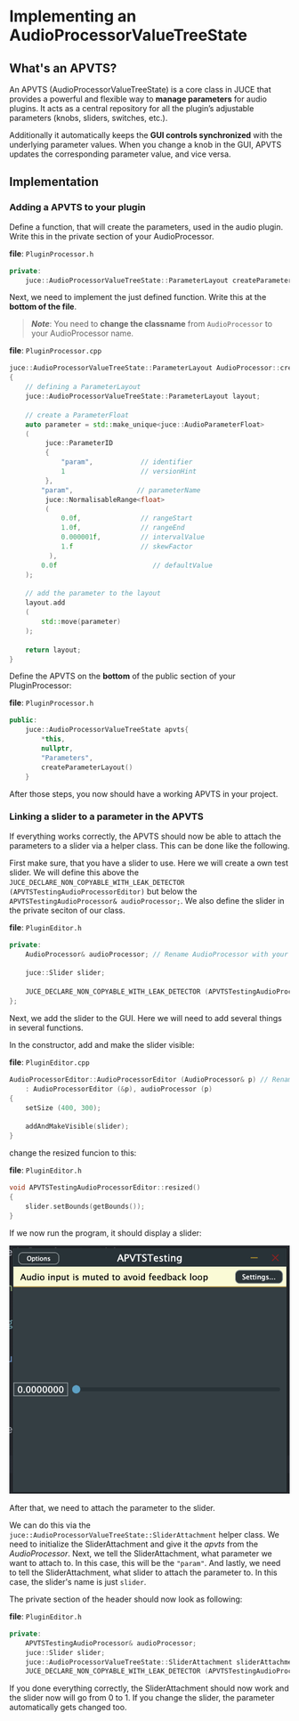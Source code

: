 # Implementing an AudioProcessorValueTreeState
## What's an APVTS?
An APVTS (AudioProcessorValueTreeState) is a core class in JUCE that provides a powerful and flexible way to **manage parameters** for audio plugins. It acts as a central repository for all the plugin’s adjustable parameters (knobs, sliders, switches, etc.).

Additionally it automatically keeps the **GUI controls synchronized** with the underlying parameter values. When you change a knob in the GUI, APVTS updates the corresponding parameter value, and vice versa.

## Implementation
### Adding a APVTS to your plugin
Define a function, that will create the parameters, used in the audio plugin. Write this in the private section of your AudioProcessor.

**file**: `PluginProcessor.h`
```cpp
private:
    juce::AudioProcessorValueTreeState::ParameterLayout createParameterLayout();
```

Next, we need to implement the just defined function. Write this at the **bottom of the file**.
>**_Note_**: You need to **change the classname** from `AudioProcessor` to your AudioProcessor name.

**file**: `PluginProcessor.cpp`
```cpp
juce::AudioProcessorValueTreeState::ParameterLayout AudioProcessor::createParameterLayout()
{
    // defining a ParameterLayout
    juce::AudioProcessorValueTreeState::ParameterLayout layout;
    
    // create a ParameterFloat
    auto parameter = std::make_unique<juce::AudioParameterFloat>
    (
         juce::ParameterID
         {
             "param",            // identifier
             1                   // versionHint
         },
        "param",                // parameterName
         juce::NormalisableRange<float>
         (
             0.0f,               // rangeStart
             1.0f,               // rangeEnd
             0.000001f,          // intervalValue
             1.f                 // skewFactor
          ),
        0.0f                        // defaultValue
    );
    
    // add the parameter to the layout
    layout.add
    (
        std::move(parameter)
    );
    
    return layout;
}
```

Define the APVTS on the **bottom** of the public section of your PluginProcessor:

**file**: `PluginProcessor.h`
```cpp
public:
    juce::AudioProcessorValueTreeState apvts{
        *this,
        nullptr,
        "Parameters",
        createParameterLayout()
    }
```

After those steps, you now should have a working APVTS in your project.

### Linking a slider to a parameter in the APVTS
If everything works correctly, the APVTS should now be able to attach the parameters to a slider via a helper class. This can be done like the following.

First make sure, that you have a slider to use. Here we will create a own test slider. We will define this above the `JUCE_DECLARE_NON_COPYABLE_WITH_LEAK_DETECTOR (APVTSTestingAudioProcessorEditor)` but below the `APVTSTestingAudioProcessor& audioProcessor;`. We also define the slider in the private seciton of our class. 

**file**: `PluginEditor.h`
```cpp
private:
    AudioProcessor& audioProcessor; // Rename AudioProcessor with your AudioProcessor name
    
    juce::Slider slider;

    JUCE_DECLARE_NON_COPYABLE_WITH_LEAK_DETECTOR (APVTSTestingAudioProcessorEditor)
};
```

Next, we add the slider to the GUI. Here we will need to add several things in several functions.

In the constructor, add and make the slider visible:

**file**: `PluginEditor.cpp`
```cpp
AudioProcessorEditor::AudioProcessorEditor (AudioProcessor& p) // Rename AudioProcessorEditor with your AudioProcessorEditor name
    : AudioProcessorEditor (&p), audioProcessor (p)
{
    setSize (400, 300);
    
    addAndMakeVisible(slider);
}
```

change the resized funcion to this:

**file**: `PluginEditor.h`
```cpp
void APVTSTestingAudioProcessorEditor::resized()
{
    slider.setBounds(getBounds());
}
```

If we now run the program, it should display a slider:

![screenshot of the window with a slider in it](images/implementing_an_apvts/slider_screenshot.png)

After that, we need to attach the parameter to the slider.

We can do this via the `juce::AudioProcessorValueTreeState::SliderAttachment` helper class. We need to initialize the SliderAttachment and give it the *apvts* from the *AudioProcessor*. Next, we tell the SliderAttachment, what parameter we want to attach to. In this case, this will be the `"param"`. And lastly, we need to tell the SliderAttachment, what slider to attach the parameter to. In this case, the slider's name is just `slider`.

The private section of the header should now look as following:

**file**: `PluginEditor.h`
```cpp
private:
    APVTSTestingAudioProcessor& audioProcessor;
    juce::Slider slider;
    juce::AudioProcessorValueTreeState::SliderAttachment sliderAttachment{audioProcessor.apvts, "param", slider};
    JUCE_DECLARE_NON_COPYABLE_WITH_LEAK_DETECTOR (APVTSTestingAudioProcessorEditor)
```

If you done everything correctly, the SliderAttachment should now work and the slider now will go from 0 to 1. If you change the slider, the parameter automatically gets changed too.